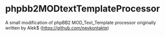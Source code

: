 # phpbb2MODtextTemplateProcessor
A small modification of phpBB2 MOD_Text_Template processor originally written by Alek$ (https://github.com/nevkontakte)
